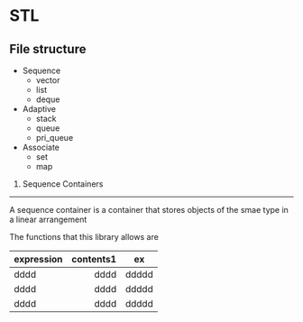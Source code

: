 # STL
 File structure
--------------------------------------
* Sequence
	+ vector
	+ list
	+ deque
* Adaptive
	+ stack
	+ queue
	+ pri_queue
* Associate
	+ set
	+ map
	
1. Sequence Containers
--------------------------------------
A sequence container is a container that stores objects of the smae type in a linear arrangement

The functions that this library allows are


|expression|contents1|ex|
|:---|---:|:---:|
|dddd|dddd|ddddd|
|dddd|dddd|ddddd|
|dddd|dddd|ddddd|
